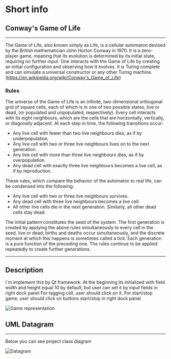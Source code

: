 # Short info
## Conway's Game of Life

---

The Game of Life, also known simply as Life,
is a cellular automaton devised by the British
mathematician John Horton Conway in 1970.
It is a zero-player game, meaning that its evolution 
is determined by its initial state, requiring no further 
input. One interacts with the Game of Life by creating an
initial configuration and observing how it evolves. 
It is Turing complete and can simulate a universal 
constructor or any other Turing machine. (https://en.wikipedia.org/wiki/Conway's_Game_of_Life) 

### Rules
The universe of the Game of Life is an infinite, two-dimensional orthogonal grid of square cells, each of which is in one of two possible states, live or dead, (or populated and unpopulated, respectively). Every cell interacts with its eight neighbours, which are the cells that are horizontally, vertically, or diagonally adjacent. At each step in time, the following transitions occur:

* Any live cell with fewer than two live neighbours dies, as if by underpopulation.
* Any live cell with two or three live neighbours lives on to the next generation.
* Any live cell with more than three live neighbours dies, as if by overpopulation.
* Any dead cell with exactly three live neighbours becomes a live cell, as if by reproduction.

These rules, which compare the behavior of the automaton to real life, can be condensed into the following:

* Any live cell with two or three live neighbours survives.
* Any dead cell with three live neighbours becomes a live cell.
* All other live cells die in the next generation. Similarly, all other dead cells stay dead.

The initial pattern constitutes the seed of the system. The first generation is created by applying the above rules simultaneously to every cell in the seed, live or dead; births and deaths occur simultaneously, and the discrete moment at which this happens is sometimes called a tick. Each generation is a pure function of the preceding one. The rules continue to be applied repeatedly to create further generations. 

---

## Description

I`m implement this by Qt framework.
At the beginning its initialized with field width and height equal 10 by default, but user can set it by input fields in right dock panel
For tagging cell, user should click on it. For start/stop game, user should click on buttons start/stop in right dock panel.

![Game representation](https://s9.gifyu.com/images/game5e3845f1e83a58d6.md.gif)

## UML Datagram

---

Below you can see project class diagram

![Datagram](https://i.ibb.co/KFS1P3G/LifeGame.png)